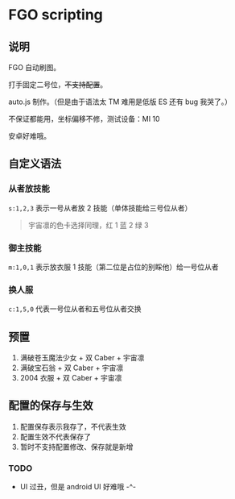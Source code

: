# FGO scripting
## 说明
FGO 自动刷图。

打手固定二号位，<del>不支持配置</del>。

auto.js 制作。（但是由于语法太 TM 难用是低版 ES 还有 bug 我哭了。）

不保证都能用，坐标偏移不修，测试设备：MI 10

安卓好难哦。

## 自定义语法
### 从者放技能
`s:1,2,3` 表示一号从者放 2 技能（单体技能给三号位从者）

> 宇宙凛的色卡选择同理，红 1 蓝 2 绿 3

### 御主技能
`m:1,0,1` 表示放衣服 1 技能（第二位是占位的别睬他）给一号位从者

### 换人服
`c:1,5,0` 代表一号位从者和五号位从者交换

## 预置
1. 满破苍玉魔法少女 + 双 Caber + 宇宙凛
2. 满破宝石翁 + 双 Caber + 宇宙凛
3. 2004 衣服 + 双 Caber + 宇宙凛

## 配置的保存与生效
1. 配置保存表示我存了，不代表生效
2. 配置生效不代表保存了
3. 暂时不支持配置修改、保存就是新增

### TODO
- UI 过丑，但是 android UI 好难哦 -^-
